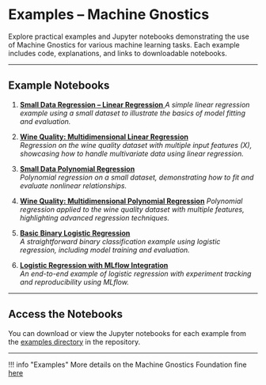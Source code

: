 # Examples – Machine Gnostics

Explore practical examples and Jupyter notebooks demonstrating the use of Machine Gnostics for various machine learning tasks. Each example includes code, explanations, and links to downloadable notebooks.

---

## Example Notebooks

1. [**Small Data Regression – Linear Regression** ](https://github.com/MachineGnostics/machinegnostics.io/blob/main/examples/example_1_1_small_data_linreg.ipynb) 
   *A simple linear regression example using a small dataset to illustrate the basics of model fitting and evaluation.*

2. [**Wine Quality: Multidimensional Linear Regression**](https://github.com/MachineGnostics/machinegnostics.io/blob/main/examples/example_1_wine_data_linreg.ipynb)  
   *Regression on the wine quality dataset with multiple input features (X), showcasing how to handle multivariate data using linear regression.*

3. [**Small Data Polynomial Regression**](https://github.com/MachineGnostics/machinegnostics.io/blob/main/examples/example_2_1_small_data_polyreg.ipynb)  
   *Polynomial regression on a small dataset, demonstrating how to fit and evaluate nonlinear relationships.*

4. [**Wine Quality: Multidimensional Polynomial Regression**](https://github.com/MachineGnostics/machinegnostics.io/blob/main/examples/example_2_wine_data_polyreg.ipynb)
   *Polynomial regression applied to the wine quality dataset with multiple features, highlighting advanced regression techniques.*

5. [**Basic Binary Logistic Regression**](https://github.com/MachineGnostics/machinegnostics.io/blob/main/examples/example_3_moon_data_logreg.ipynb)  
   *A straightforward binary classification example using logistic regression, including model training and evaluation.*

6. [**Logistic Regression with MLflow Integration**](https://github.com/MachineGnostics/machinegnostics.io/blob/main/examples/example_4_logreg_mlflow.ipynb)  
   *An end-to-end example of logistic regression with experiment tracking and reproducibility using MLflow.*

---

## Access the Notebooks

You can download or view the Jupyter notebooks for each example from the [examples directory](https://github.com/MachineGnostics/machinegnostics.io/tree/main/examples) in the repository.

---

!!! info "Examples"
      More details on the Machine Gnostics Foundation fine [here](https://machinegnostics.info/foundation/)
